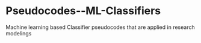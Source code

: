 # Pseudocodes--ML-Classifiers
Machine learning based Classifier pseudocodes that are applied in research modelings
